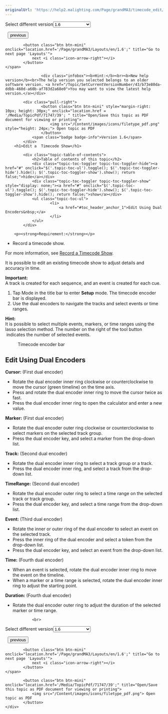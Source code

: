 ```yaml
---
originalUrl: 'https://help2.malighting.com/Page/grandMA3/timecode_edit/en/1.6'
---
```


<div class="topic-navigation">

<div class="pull-right">
	<span class="pull-left">


<div class="pull-left">
<form action="/Topic/SetCurrentVersionNumber" class="form-inline" id="frmTagSelector" method="post">	<span class="form-mini">
		<div class="input-prepend"><span class="add-on">Select different version</span><select autocomplete="off" id="versionNumberId" name="versionNumberId" onchange="$(this).closest('#frmTagSelector').submit();" style="width: 120px;"><option value="">- latest -</option>
<option value="10">1.0</option>
<option value="32">1.1</option>
<option value="35">1.2</option>
<option value="36">1.3</option>
<option value="37">1.4</option>
<option value="38">1.5</option>
<option selected="selected" value="39">1.6</option>
<option value="40">1.7</option>
<option value="42">1.8</option>
<option value="43">1.9</option>
</select></div>
		<input data-val="true" data-val-number="The field Int32 must be a number." data-val-required="The Int32 field is required." id="ProductId" name="ProductId" type="hidden" value="16">
		<input id="CurrentGuid" name="CurrentGuid" type="hidden" value="b73e80da-ddbb-460d-a60b-af783d2a68e0">
	</span>
</form></div>&nbsp;	</span>
	<span class="pull-right" style="white-space: nowrap;">
			<button class="btn btn-mini" onclick="location.href='/Page/grandMA3/timecode_record_external/en/1.6'; " title="Go to previous page 'Record an external timecode show'">
				<i class="icon-arrow-left"></i> previous
			</button>

			<button class="btn btn-mini" onclick="location.href='/Page/grandMA3/Layouts/en/1.6';" title="Go to next page 'Layouts'">
				next <i class="icon-arrow-right"></i> 
			</button>
	</span>
</div>
<div class="clear-fix" style="margin-bottom: 10px"></div>
</div>

					<div class="infobox"><b>Hint:</b><br><b>New help version</b><br>The help version you selected belongs to an older software version. <a href="/Topic/SetCurrentVersionNumber/43/b73e80da-ddbb-460d-a60b-af783d2a68e0">You may want to view the latest help version.</a></div>

			<div class="pull-right">
					<button class="btn btn-mini" style="margin-right: 10px; height: 30px;" onclick="location.href = '/Media/TopicPdf/71747/39'; " title="Open/Save this topic as PDF document for viewing or printing">
						<img src="/Content/images/icons/filetype_pdf.png" style="height: 24px;"> Open topic as PDF
					</button>
				<span class="badge badge-info">Version 1.6</span>
			</div>
		<h1>Edit a  Timecode Show</h1>

			<div class="topic-table-of-contents">
				<h2>Table of contents of this topic</h2>
				<div class="topic-toc-toggler topic-toc-toggler-hide"><a href="#" onclick="$('.topic-toc-ul').toggle(); $('.topic-toc-toggler-hide').hide(); $('.topic-toc-toggler-show').show(); return false;">hide</a></div>
				<div class="topic-toc-toggler topic-toc-toggler-show" style="display: none;"><a href="#" onclick="$('.topic-toc-ul').toggle(); $('.topic-toc-toggler-hide').show(); $('.topic-toc-toggler-show').hide(); return false;">show</a></div>
				<ul class="topic-toc-ul">
						<li>
							<a href="#toc_header_anchor_1">Edit Using Dual Encoders&nbsp;</a>
						</li>
				</ul>
			</div>

		<p><strong>Requirement:</strong></p>

<ul>
	<li>Record a timecode show.&nbsp;</li>
</ul>

<p>For more information, see <a href="/Topic/b2b8c515-9ac2-4a0d-9e40-a28a8f2d17ff">Record a Timecode Show</a>.&nbsp;</p>

<p>It is possible to edit an existing timecode show to adjust details and accuracy in time.&nbsp;&nbsp;</p>

<div class="important"><strong>Important:</strong><br>
A track is created for each sequence, and an event is created for each cue.</div>

<ol>
	<li>Tap <span class="softkey">Mode</span>&nbsp;in the title bar to enter <strong>Setup</strong> mode. The timecode encoder bar is displayed.</li>
	<li>Use the dual encoders to navigate the tracks and select events or time ranges.</li>
</ol>

<div class="tip"><strong>Hint:</strong><br>
It is possible to select multiple events, markers, or time ranges using the lasso selection method. The number on the right of the tool button&nbsp;<img alt="" src="/Media/Image/icon_select-15_v0-1.png">&nbsp;indicates the number of selected events.&nbsp;</div>

<figure class="caption"><img alt="" src="/Media/Image/window_timecode_encoder-bar.png">
<figcaption>Timecode encoder bar</figcaption>
</figure>

<a name="toc_header_anchor_1" id="toc_header_anchor_1" class="topic-toc-item"></a><h2><a id="edit_using_dual_encoders" name="edit_using_dual_encoders"></a>Edit Using Dual Encoders&nbsp;</h2>

<p><strong>Cursor:&nbsp;</strong>(First dual encoder)</p>

<ul>
	<li>Rotate the dual encoder inner ring clockwise or counterclockwise to move the cursor (green timeline) on the time axis.</li>
	<li>Press and rotate the dual encoder inner ring to move the cursor twice as fast.</li>
	<li>Press the dual encoder inner ring to open the calculator and enter a new value.</li>
</ul>

<p><strong>Marker:</strong>&nbsp;(First dual encoder)</p>

<ul>
	<li>Rotate the dual encoder outer ring clockwise or counterclockwise to select markers on the selected track group.</li>
	<li>Press the dual encoder key, and select a marker from the drop-down list.&nbsp;</li>
</ul>

<p><strong>Track:</strong>&nbsp;(Second dual encoder)</p>

<ul>
	<li>Rotate the dual encoder inner ring to select a track group or a track.</li>
	<li>Press the dual encoder inner ring, and select a track from the drop-down list.</li>
</ul>

<p><strong>TimeRange:</strong>&nbsp;(Second dual encoder)</p>

<ul>
	<li>Rotate the dual encoder outer ring to select a time range on the selected track or track group.</li>
	<li>Press the dual encoder key, and select a time range from the drop-down list.</li>
</ul>

<p><strong>Event:</strong>&nbsp;(Third dual encoder)</p>

<ul>
	<li>Rotate the inner or outer ring of the dual encoder to select an event on the selected track.</li>
	<li>Press the inner ring of the dual encoder and select a token from the drop-down list.</li>
	<li>Press the dual encoder key, and select an event from the drop-down list.</li>
</ul>

<p><strong>Time:</strong>&nbsp;(Fourth dual encoder)</p>

<ul>
	<li>When an event is selected, rotate the dual encoder inner ring to move the event on the timeline.</li>
	<li>When a marker or a time range is selected, rotate the dual encoder inner ring to adjust the starting point.&nbsp;</li>
</ul>

<p><strong>Duration:</strong>&nbsp;(Fourth dual encoder)</p>

<ul>
	<li>Rotate the dual encoder outer ring to adjust the duration of the selected marker or time range.</li>
</ul>


				<br>
<div class="topic-navigation">

<div class="pull-right">
	<span class="pull-left">


<div class="pull-left">
<form action="/Topic/SetCurrentVersionNumber" class="form-inline" id="frmTagSelector" method="post">	<span class="form-mini">
		<div class="input-prepend"><span class="add-on">Select different version</span><select autocomplete="off" id="versionNumberId" name="versionNumberId" onchange="$(this).closest('#frmTagSelector').submit();" style="width: 120px;"><option value="">- latest -</option>
<option value="10">1.0</option>
<option value="32">1.1</option>
<option value="35">1.2</option>
<option value="36">1.3</option>
<option value="37">1.4</option>
<option value="38">1.5</option>
<option selected="selected" value="39">1.6</option>
<option value="40">1.7</option>
<option value="42">1.8</option>
<option value="43">1.9</option>
</select></div>
		<input data-val="true" data-val-number="The field Int32 must be a number." data-val-required="The Int32 field is required." id="ProductId" name="ProductId" type="hidden" value="16">
		<input id="CurrentGuid" name="CurrentGuid" type="hidden" value="b73e80da-ddbb-460d-a60b-af783d2a68e0">
	</span>
</form></div>&nbsp;	</span>
	<span class="pull-right" style="white-space: nowrap;">
			<button class="btn btn-mini" onclick="location.href='/Page/grandMA3/timecode_record_external/en/1.6'; " title="Go to previous page 'Record an external timecode show'">
				<i class="icon-arrow-left"></i> previous
			</button>

			<button class="btn btn-mini" onclick="location.href='/Page/grandMA3/Layouts/en/1.6';" title="Go to next page 'Layouts'">
				next <i class="icon-arrow-right"></i> 
			</button>
	</span>
</div>
	<div class="clear-fix"></div>
	<div class="pull-right">
	
			<button class="btn btn-mini" onclick="location.href='/Media/TopicPdf/71747/39';" title="Open/Save this topic as PDF document for viewing or printing">
				<img src="/Content/images/icons/filetype_pdf.png"> Open topic as PDF
			</button>
	</div>
<div class="clear-fix" style="margin-bottom: 10px"></div>
</div>

	
